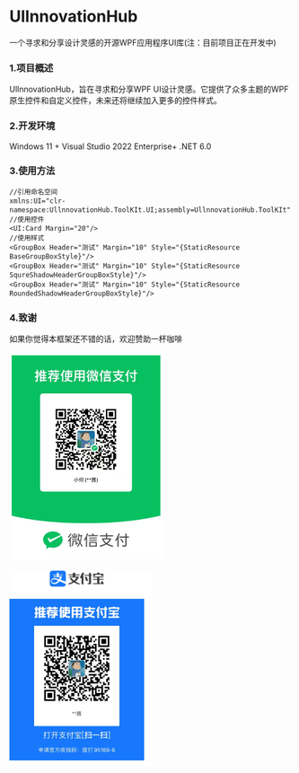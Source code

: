 # UllnnovationHub

一个寻求和分享设计灵感的开源WPF应用程序UI库(注：目前项目正在开发中)

### 1.项目概述
UllnnovationHub，旨在寻求和分享WPF UI设计灵感。它提供了众多主题的WPF原生控件和自定义控件，未来还将继续加入更多的控件样式。

### 2.开发环境
Windows 11 + Visual Studio 2022 Enterprise+ .NET 6.0

### 3.使用方法

```xaml
//引用命名空间
xmlns:UI="clr-namespace:UllnnovationHub.ToolKIt.UI;assembly=UllnnovationHub.ToolKIt" 
//使用控件
<UI:Card Margin="20"/>
//使用样式
<GroupBox Header="测试" Margin="10" Style="{StaticResource BaseGroupBoxStyle}"/>
<GroupBox Header="测试" Margin="10" Style="{StaticResource SqureShadowHeaderGroupBoxStyle}"/>
<GroupBox Header="测试" Margin="10" Style="{StaticResource RoundedShadowHeaderGroupBoxStyle}"/>

```



### 4.致谢

如果你觉得本框架还不错的话，欢迎赞助一杯咖啡

![](https://github.com/he-ze-xi/UllnnovationHub/blob/master/README.assets/wechat.png)

![](https://github.com/he-ze-xi/UllnnovationHub/blob/master/README.assets/zhifubao.png)